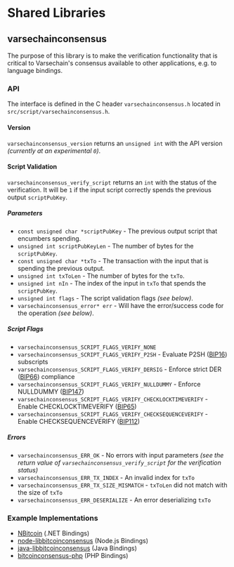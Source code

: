 Shared Libraries
================

## varsechainconsensus

The purpose of this library is to make the verification functionality that is critical to Varsechain's consensus available to other applications, e.g. to language bindings.

### API

The interface is defined in the C header `varsechainconsensus.h` located in  `src/script/varsechainconsensus.h`.

#### Version

`varsechainconsensus_version` returns an `unsigned int` with the API version *(currently at an experimental `0`)*.

#### Script Validation

`varsechainconsensus_verify_script` returns an `int` with the status of the verification. It will be `1` if the input script correctly spends the previous output `scriptPubKey`.

##### Parameters
- `const unsigned char *scriptPubKey` - The previous output script that encumbers spending.
- `unsigned int scriptPubKeyLen` - The number of bytes for the `scriptPubKey`.
- `const unsigned char *txTo` - The transaction with the input that is spending the previous output.
- `unsigned int txToLen` - The number of bytes for the `txTo`.
- `unsigned int nIn` - The index of the input in `txTo` that spends the `scriptPubKey`.
- `unsigned int flags` - The script validation flags *(see below)*.
- `varsechainconsensus_error* err` - Will have the error/success code for the operation *(see below)*.

##### Script Flags
- `varsechainconsensus_SCRIPT_FLAGS_VERIFY_NONE`
- `varsechainconsensus_SCRIPT_FLAGS_VERIFY_P2SH` - Evaluate P2SH ([BIP16](https://github.com/bitcoin/bips/blob/master/bip-0016.mediawiki)) subscripts
- `varsechainconsensus_SCRIPT_FLAGS_VERIFY_DERSIG` - Enforce strict DER ([BIP66](https://github.com/bitcoin/bips/blob/master/bip-0066.mediawiki)) compliance
- `varsechainconsensus_SCRIPT_FLAGS_VERIFY_NULLDUMMY` - Enforce NULLDUMMY ([BIP147](https://github.com/bitcoin/bips/blob/master/bip-0147.mediawiki))
- `varsechainconsensus_SCRIPT_FLAGS_VERIFY_CHECKLOCKTIMEVERIFY` - Enable CHECKLOCKTIMEVERIFY ([BIP65](https://github.com/bitcoin/bips/blob/master/bip-0065.mediawiki))
- `varsechainconsensus_SCRIPT_FLAGS_VERIFY_CHECKSEQUENCEVERIFY` - Enable CHECKSEQUENCEVERIFY ([BIP112](https://github.com/bitcoin/bips/blob/master/bip-0112.mediawiki))

##### Errors
- `varsechainconsensus_ERR_OK` - No errors with input parameters *(see the return value of `varsechainconsensus_verify_script` for the verification status)*
- `varsechainconsensus_ERR_TX_INDEX` - An invalid index for `txTo`
- `varsechainconsensus_ERR_TX_SIZE_MISMATCH` - `txToLen` did not match with the size of `txTo`
- `varsechainconsensus_ERR_DESERIALIZE` - An error deserializing `txTo`

### Example Implementations
- [NBitcoin](https://github.com/NicolasDorier/NBitcoin/blob/master/NBitcoin/Script.cs#L814) (.NET Bindings)
- [node-libbitcoinconsensus](https://github.com/bitpay/node-libbitcoinconsensus) (Node.js Bindings)
- [java-libbitcoinconsensus](https://github.com/dexX7/java-libbitcoinconsensus) (Java Bindings)
- [bitcoinconsensus-php](https://github.com/Bit-Wasp/bitcoinconsensus-php) (PHP Bindings)
